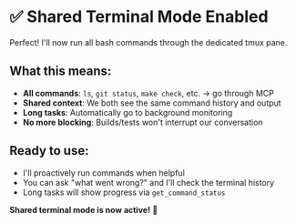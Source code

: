 # ✅ Shared Terminal Mode Enabled

Perfect! I'll now run all bash commands through the dedicated tmux pane.

## What this means:
- **All commands**: `ls`, `git status`, `make check`, etc. → go through MCP
- **Shared context**: We both see the same command history and output
- **Long tasks**: Automatically go to background monitoring  
- **No more blocking**: Builds/tests won't interrupt our conversation

## Ready to use:
- I'll proactively run commands when helpful
- You can ask "what went wrong?" and I'll check the terminal history
- Long tasks will show progress via `get_command_status`

**Shared terminal mode is now active!** 🚀